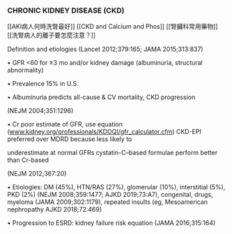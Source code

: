 ### CHRONIC KIDNEY DISEASE (CKD)
[[AKI病人何時洗腎最好]]
[[CKD and Calcium and Phos]]
[[腎臟科常用藥物]]
[[洗腎病人的離子要怎麼注意？]]

Definition and etiologies (Lancet 2012;379:165; JAMA 2015;313:837)

• GFR <60 for ≥3 mo and/or kidney damage (albuminuria, structural abnormality)

• Prevalence 15% in U.S.

• Albuminuria predicts all-cause & CV mortality, CKD progression

(NEJM 2004;351:1296)

• Cr poor estimate of GFR, use equation (www.kidney.org/professionals/KDOQI/gfr_calculator.cfm) CKD-EPI preferred over MDRD because less likely to

underestimate at normal GFRs cystatin-C–based formulae perform better than Cr-based

(NEJM 2012;367:20)

• Etiologies: DM (45%), HTN/RAS (27%), glomerular (10%), interstitial (5%), PKD (2%) (NEJM 2008;359:1477; AJKD 2019;73:A7), congenital, drugs, myeloma (JAMA 2009;302:1179), repeated insults (eg, Mesoamerican nephropathy AJKD 2018;72:469)

• Progression to ESRD: kidney failure risk equation (JAMA 2016;315:164)


 

